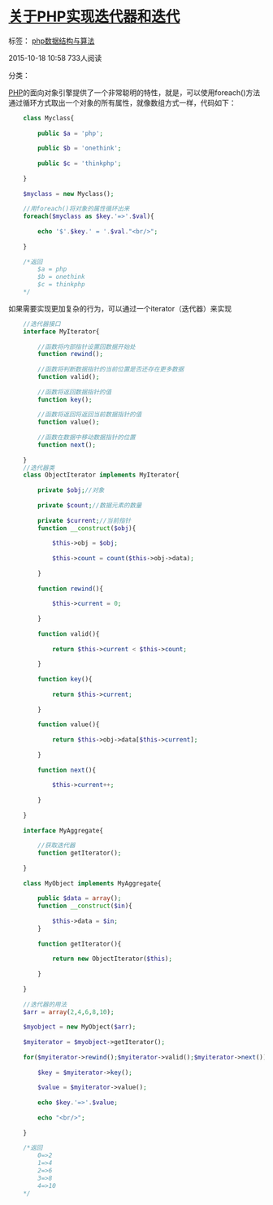 # [关于PHP实现迭代器和迭代][0]

 标签： [php数据结构与算法][1]

 2015-10-18 10:58  733人阅读  

 分类：

[PHP][6]的面向对象引擎提供了一个非常聪明的特性，就是，可以使用foreach()方法通过循环方式取出一个对象的所有属性，就像数组方式一样，代码如下：
```php
    class Myclass{
    
        public $a = 'php';
    
        public $b = 'onethink';
    
        public $c = 'thinkphp';
    
    }
    
    $myclass = new Myclass();
    
    //用foreach()将对象的属性循环出来
    foreach($myclass as $key.'=>'.$val){
    
        echo '$'.$key.' = '.$val."<br/>";
    
    }
    
    /*返回
        $a = php
        $b = onethink
        $c = thinkphp
    */
```


如果需要实现更加复杂的行为，可以通过一个iterator（迭代器）来实现
```php
    //迭代器接口
    interface MyIterator{
    
        //函数将内部指针设置回数据开始处
        function rewind();
    
        //函数将判断数据指针的当前位置是否还存在更多数据
        function valid();
    
        //函数将返回数据指针的值
        function key();
    
        //函数将返回将返回当前数据指针的值
        function value();
    
        //函数在数据中移动数据指针的位置
        function next();
    
    }
    //迭代器类
    class ObjectIterator implements MyIterator{
    
        private $obj;//对象
    
        private $count;//数据元素的数量
    
        private $current;//当前指针
        function __construct($obj){
    
            $this->obj = $obj;
    
            $this->count = count($this->obj->data);
    
        }
    
        function rewind(){
    
            $this->current = 0;
    
        }
    
        function valid(){
    
            return $this->current < $this->count;
    
        }
    
        function key(){
    
            return $this->current;
    
        }
    
        function value(){
    
            return $this->obj->data[$this->current];
    
        }
    
        function next(){
    
            $this->current++;
    
        }
    
    }
    
    interface MyAggregate{
    
        //获取迭代器
        function getIterator();
    
    }
    
    class MyObject implements MyAggregate{
    
        public $data = array();
        function __construct($in){
    
            $this->data = $in;
        }
    
        function getIterator(){
    
            return new ObjectIterator($this);
    
        }
    
    }
    
    //迭代器的用法
    $arr = array(2,4,6,8,10);
    
    $myobject = new MyObject($arr);
    
    $myiterator = $myobject->getIterator();
    
    for($myiterator->rewind();$myiterator->valid();$myiterator->next()){
    
        $key = $myiterator->key();
    
        $value = $myiterator->value();
    
        echo $key.'=>'.$value;
    
        echo "<br/>";
    
    }
    
    /*返回
        0=>2
        1=>4
        2=>6
        3=>8
        4=>10
    */
```

[0]: http://www.csdn.net/baidu_30000217/article/details/49226263
[1]: http://www.csdn.net/tag/php%e6%95%b0%e6%8d%ae%e7%bb%93%e6%9e%84%e4%b8%8e%e7%ae%97%e6%b3%95

[6]: http://lib.csdn.net/base/php